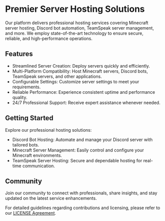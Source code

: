 ﻿# Premier Server Hosting Solutions

Our platform delivers professional hosting services covering Minecraft server hosting, Discord bot automation, TeamSpeak server management, and more. We employ state-of-the-art technology to ensure secure, reliable, and high-performance operations.

## Features

* Streamlined Server Creation: Deploy servers quickly and efficiently.
* Multi-Platform Compatibility: Host Minecraft servers, Discord bots, TeamSpeak servers, and other applications.
* Configurable Settings: Customize server settings to meet your requirements.
* Reliable Performance: Experience consistent uptime and performance quality.
* 24/7 Professional Support: Receive expert assistance whenever needed.

## Getting Started

Explore our professional hosting solutions:

* Discord Bot Hosting: Automate and manage your Discord server with tailored bots.
* Minecraft Server Management: Easily control and configure your Minecraft environments.
* TeamSpeak Server Hosting: Secure and dependable hosting for real-time communication.

## Community

Join our community to connect with professionals, share insights, and stay updated on the latest service enhancements.

For detailed guidelines regarding contributions and licensing, please refer to our [LICENSE Agreement](#file:LICENSE).
